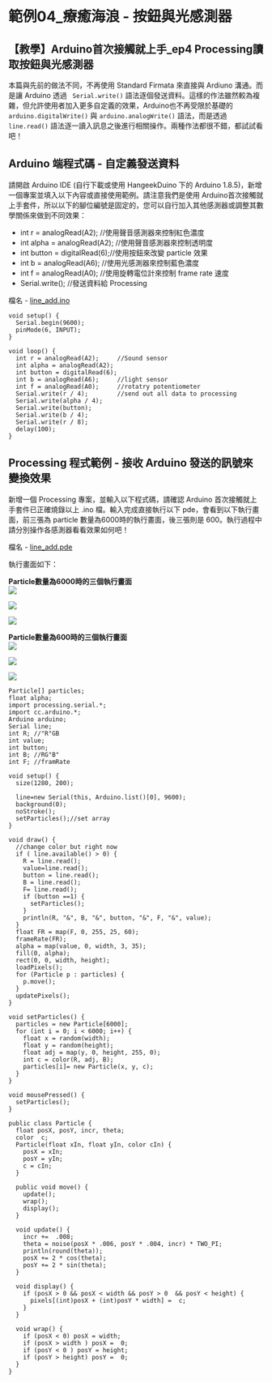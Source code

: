 # 範例04\_療癒海浪 - 按鈕與光感測器

## 【教學】Arduino首次接觸就上手\_ep4 Processing讀取按鈕與光感測器

本篇與先前的做法不同，不再使用 Standard Firmata 來直接與 Ardiuno 溝通。而是讓 Arduino 透過 ` Serial.write()` 語法逐個發送資料。這樣的作法雖然較為複雜，但允許使用者加入更多自定義的效果，Arduino也不再受限於基礎的 `arduino.digitalWrite()` 與 `arduino.analogWrite()` 語法，而是透過 `line.read()` 語法逐一讀入訊息之後進行相關操作。兩種作法都很不錯，都試試看吧！

## Arduino 端程式碼 - 自定義發送資料

請開啟 Arduino IDE (自行下載或使用 HangeekDuino 下的 Arduino 1.8.5)，新增一個專案並填入以下內容或直接使用範例。請注意我們是使用 Arduino首次接觸就上手套件，所以以下的腳位編號是固定的，您可以自行加入其他感測器或調整其數學關係來做到不同效果：

* int r = analogRead(A2);     //使用聲音感測器來控制紅色濃度
* int alpha = analogRead(A2); //使用聲音感測器來控制透明度
* int button = digitalRead(6);//使用按鈕來改變 particle 效果 
* int b = analogRead(A6);     //使用光感測器來控制藍色濃度
* int f = analogRead(A0);     //使用旋轉電位計來控制 frame rate 速度
* Serial.write();             //發送資料給 Processing


檔名 - [line\_add.ino](https://github.com/cavedunissin/boson/tree/master/processing_arduino/example/wave)

```text
void setup() {
  Serial.begin(9600);
  pinMode(6, INPUT);
}

void loop() {
  int r = analogRead(A2);     //Sound sensor
  int alpha = analogRead(A2); 
  int button = digitalRead(6);
  int b = analogRead(A6);     //light sensor
  int f = analogRead(A0);     //rotatry potentiometer
  Serial.write(r / 4);        //send out all data to processing
  Serial.write(alpha / 4);
  Serial.write(button);
  Serial.write(b / 4);
  Serial.write(r / 8);
  delay(100);
}
```

## Processing 程式範例 - 接收 Arduino 發送的訊號來變換效果

新增一個 Processing 專案，並輸入以下程式碼，請確認 Arduino 首次接觸就上手套件已正確燒錄以上 .ino 檔。輸入完成直接執行以下 pde，會看到以下執行畫面，前三張為 particle 數量為6000時的執行畫面，後三張則是 600。執行過程中請分別操作各感測器看看效果如何吧！

檔名 - [line\_add.pde](https://github.com/cavedunissin/boson/tree/master/processing_arduino/example/wave)

執行畫面如下：

**Particle數量為6000時的三個執行畫面**  
![](../../.gitbook/assets/processing_arduino_ex04_01.png)

![](../../.gitbook/assets/processing_arduino_ex04_02.png)

![](../../.gitbook/assets/processing_arduino_ex04_03.png)

**Particle數量為600時的三個執行畫面**  
![](../../.gitbook/assets/processing_arduino_ex04_04.png)

![](../../.gitbook/assets/processing_arduino_ex04_05.png)

![](../../.gitbook/assets/processing_arduino_ex04_06.png)


```text
Particle[] particles;
float alpha;
import processing.serial.*;
import cc.arduino.*;
Arduino arduino;
Serial line;  
int R; //"R"GB
int value;
int button;
int B; //RG"B"
int F; //framRate

void setup() {
  size(1280, 200);

  line=new Serial(this, Arduino.list()[0], 9600);
  background(0);
  noStroke();
  setParticles();//set array
}

void draw() {
  //change color but right now
  if ( line.available() > 0) {
    R = line.read();
    value=line.read();
    button = line.read();
    B = line.read();
    F= line.read();
    if (button ==1) {
      setParticles();
    }
    println(R, "&", B, "&", button, "&", F, "&", value);
  }
  float FR = map(F, 0, 255, 25, 60);
  frameRate(FR);
  alpha = map(value, 0, width, 3, 35);
  fill(0, alpha);
  rect(0, 0, width, height);
  loadPixels();
  for (Particle p : particles) {
    p.move();
  }
  updatePixels();
}

void setParticles() {
  particles = new Particle[6000];
  for (int i = 0; i < 6000; i++) {  
    float x = random(width);
    float y = random(height);
    float adj = map(y, 0, height, 255, 0);
    int c = color(R, adj, B);
    particles[i]= new Particle(x, y, c);
  }
}

void mousePressed() {
  setParticles();
}

public class Particle {
  float posX, posY, incr, theta;
  color  c;
  Particle(float xIn, float yIn, color cIn) {
    posX = xIn;
    posY = yIn;
    c = cIn;
  }

  public void move() {
    update();
    wrap();
    display();
  }

  void update() {
    incr +=  .008;
    theta = noise(posX * .006, posY * .004, incr) * TWO_PI;
    println(round(theta));
    posX += 2 * cos(theta);
    posY += 2 * sin(theta);
  }

  void display() {
    if (posX > 0 && posX < width && posY > 0  && posY < height) {
      pixels[(int)posX + (int)posY * width] =  c;
    }
  }

  void wrap() {
    if (posX < 0) posX = width;
    if (posX > width ) posX =  0;
    if (posY < 0 ) posY = height;
    if (posY > height) posY =  0;
  }
}
```


